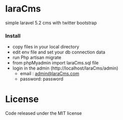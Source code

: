 # laraCms
simple laravel 5.2 cms with twitter bootstrap

### Install
 
 - copy files in your local directory
 - edit env file and set your db connection data
 - run Php artisan migrate
 - from phpMyadmin  import  laraCms.sql file
 - login in the  admin (http://localhost/laraCms/admin)
    - email : admin@laraCms.com
   - password: password
  
License
=======
Code released under the MIT license

